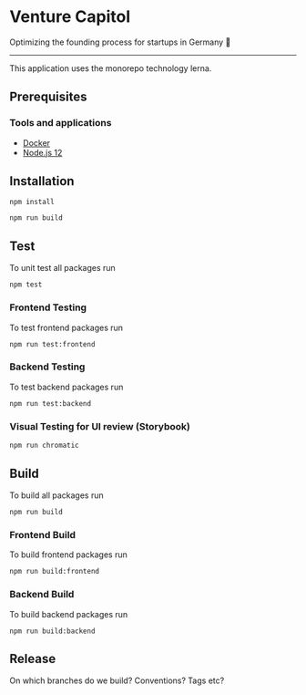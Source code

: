 # Venture Capitol
Optimizing the founding process for startups in Germany 🚀

---

This application uses the monorepo technology lerna.

## Prerequisites

### Tools and applications

- [Docker](https://www.docker.com/products/docker-desktop)
- [Node.js 12](https://nodejs.org/en/download/)

## Installation

```shell script
npm install
```

```shell script
npm run build
```

## Test

To unit test all packages run

```shell script
npm test
```

### Frontend Testing

To test frontend packages run

```shell script
npm run test:frontend
```

### Backend Testing

To test backend packages run

```shell script
npm run test:backend
```

### Visual Testing for UI review (Storybook)

```shell script
npm run chromatic
```

## Build

To build all packages run

```shell script
npm run build
```

### Frontend Build

To build frontend packages run

```shell script
npm run build:frontend
```

### Backend Build

To build backend packages run

```shell script
npm run build:backend
```

## Release

On which branches do we build? Conventions? Tags etc?